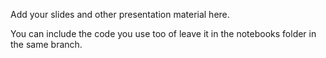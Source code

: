 Add your slides and other presentation material here.

You can include the code you use too of leave it in the notebooks folder in the same branch.